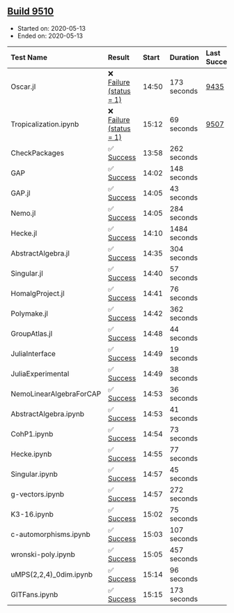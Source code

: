 ## [Build 9510](https://oscarci.mathematik.uni-kl.de/job/oscar/9510/)

* Started on: 2020-05-13
* Ended on: 2020-05-13

| Test Name    | Result | Start | Duration | Last Success | First Failure |
|:-------------|:-------|:------|:---------|:-------------|:--------------|
| Oscar.jl | ❌ [Failure (status = 1)](https://oscarci.mathematik.uni-kl.de/job/oscar/9510/artifact/logs/build-9510/Oscar.jl.log) | 14:50 | 173 seconds | [9435](https://oscarci.mathematik.uni-kl.de/job/oscar/9435/) | [9436](https://oscarci.mathematik.uni-kl.de/job/oscar/9436/) |
| Tropicalization.ipynb | ❌ [Failure (status = 1)](https://oscarci.mathematik.uni-kl.de/job/oscar/9510/artifact/logs/build-9510/Tropicalization.ipynb.log) | 15:12 | 69 seconds | [9507](https://oscarci.mathematik.uni-kl.de/job/oscar/9507/) | [9508](https://oscarci.mathematik.uni-kl.de/job/oscar/9508/) |
| CheckPackages | ✅ [Success](https://oscarci.mathematik.uni-kl.de/job/oscar/9510/artifact/logs/build-9510/CheckPackages.log) | 13:58 | 262 seconds |  |  |
| GAP | ✅ [Success](https://oscarci.mathematik.uni-kl.de/job/oscar/9510/artifact/logs/build-9510/GAP.log) | 14:02 | 148 seconds |  |  |
| GAP.jl | ✅ [Success](https://oscarci.mathematik.uni-kl.de/job/oscar/9510/artifact/logs/build-9510/GAP.jl.log) | 14:05 | 43 seconds |  |  |
| Nemo.jl | ✅ [Success](https://oscarci.mathematik.uni-kl.de/job/oscar/9510/artifact/logs/build-9510/Nemo.jl.log) | 14:05 | 284 seconds |  |  |
| Hecke.jl | ✅ [Success](https://oscarci.mathematik.uni-kl.de/job/oscar/9510/artifact/logs/build-9510/Hecke.jl.log) | 14:10 | 1484 seconds |  |  |
| AbstractAlgebra.jl | ✅ [Success](https://oscarci.mathematik.uni-kl.de/job/oscar/9510/artifact/logs/build-9510/AbstractAlgebra.jl.log) | 14:35 | 304 seconds |  |  |
| Singular.jl | ✅ [Success](https://oscarci.mathematik.uni-kl.de/job/oscar/9510/artifact/logs/build-9510/Singular.jl.log) | 14:40 | 57 seconds |  |  |
| HomalgProject.jl | ✅ [Success](https://oscarci.mathematik.uni-kl.de/job/oscar/9510/artifact/logs/build-9510/HomalgProject.jl.log) | 14:41 | 76 seconds |  |  |
| Polymake.jl | ✅ [Success](https://oscarci.mathematik.uni-kl.de/job/oscar/9510/artifact/logs/build-9510/Polymake.jl.log) | 14:42 | 362 seconds |  |  |
| GroupAtlas.jl | ✅ [Success](https://oscarci.mathematik.uni-kl.de/job/oscar/9510/artifact/logs/build-9510/GroupAtlas.jl.log) | 14:48 | 44 seconds |  |  |
| JuliaInterface | ✅ [Success](https://oscarci.mathematik.uni-kl.de/job/oscar/9510/artifact/logs/build-9510/JuliaInterface.log) | 14:49 | 19 seconds |  |  |
| JuliaExperimental | ✅ [Success](https://oscarci.mathematik.uni-kl.de/job/oscar/9510/artifact/logs/build-9510/JuliaExperimental.log) | 14:49 | 38 seconds |  |  |
| NemoLinearAlgebraForCAP | ✅ [Success](https://oscarci.mathematik.uni-kl.de/job/oscar/9510/artifact/logs/build-9510/NemoLinearAlgebraForCAP.log) | 14:53 | 36 seconds |  |  |
| AbstractAlgebra.ipynb | ✅ [Success](https://oscarci.mathematik.uni-kl.de/job/oscar/9510/artifact/logs/build-9510/AbstractAlgebra.ipynb.log) | 14:53 | 41 seconds |  |  |
| CohP1.ipynb | ✅ [Success](https://oscarci.mathematik.uni-kl.de/job/oscar/9510/artifact/logs/build-9510/CohP1.ipynb.log) | 14:54 | 73 seconds |  |  |
| Hecke.ipynb | ✅ [Success](https://oscarci.mathematik.uni-kl.de/job/oscar/9510/artifact/logs/build-9510/Hecke.ipynb.log) | 14:55 | 77 seconds |  |  |
| Singular.ipynb | ✅ [Success](https://oscarci.mathematik.uni-kl.de/job/oscar/9510/artifact/logs/build-9510/Singular.ipynb.log) | 14:57 | 45 seconds |  |  |
| g-vectors.ipynb | ✅ [Success](https://oscarci.mathematik.uni-kl.de/job/oscar/9510/artifact/logs/build-9510/g-vectors.ipynb.log) | 14:57 | 272 seconds |  |  |
| K3-16.ipynb | ✅ [Success](https://oscarci.mathematik.uni-kl.de/job/oscar/9510/artifact/logs/build-9510/K3-16.ipynb.log) | 15:02 | 75 seconds |  |  |
| c-automorphisms.ipynb | ✅ [Success](https://oscarci.mathematik.uni-kl.de/job/oscar/9510/artifact/logs/build-9510/c-automorphisms.ipynb.log) | 15:03 | 107 seconds |  |  |
| wronski-poly.ipynb | ✅ [Success](https://oscarci.mathematik.uni-kl.de/job/oscar/9510/artifact/logs/build-9510/wronski-poly.ipynb.log) | 15:05 | 457 seconds |  |  |
| uMPS(2,2,4)_0dim.ipynb | ✅ [Success](https://oscarci.mathematik.uni-kl.de/job/oscar/9510/artifact/logs/build-9510/uMPS-2-2-4-_0dim.ipynb.log) | 15:14 | 96 seconds |  |  |
| GITFans.ipynb | ✅ [Success](https://oscarci.mathematik.uni-kl.de/job/oscar/9510/artifact/logs/build-9510/GITFans.ipynb.log) | 15:15 | 173 seconds |  |  |
